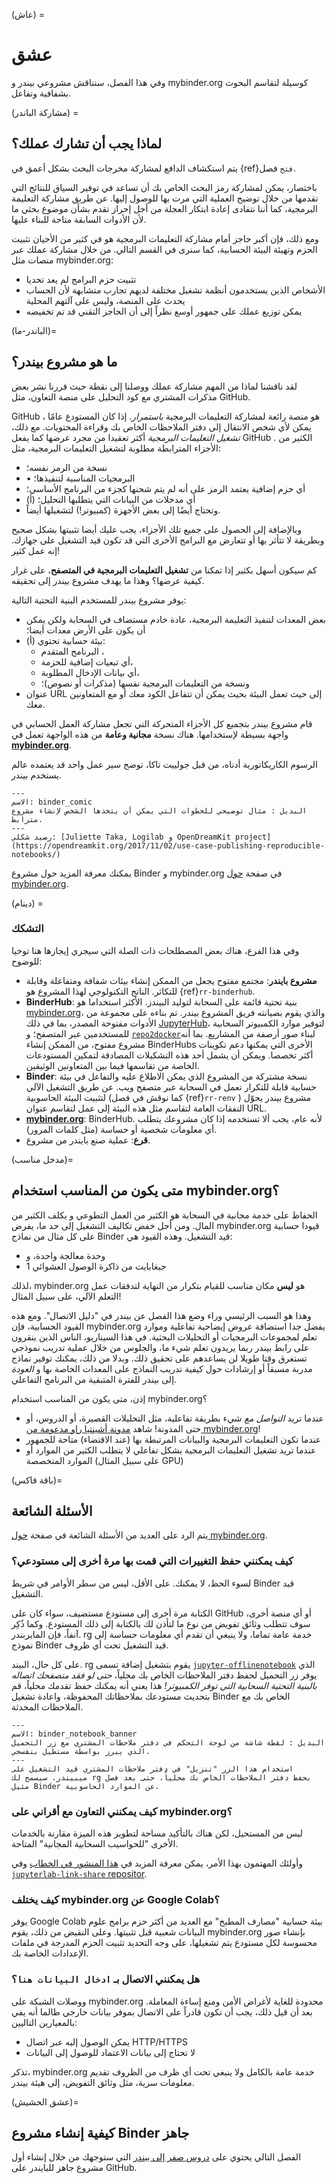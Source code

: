 (عاش) =
# عشق

وفي هذا الفصل، سنناقش مشروعي بيندر و mybinder.org كوسيلة لتقاسم البحوث بشفافية وتفاعل.

(مشاركة الباندر) =
## لماذا يجب أن تشارك عملك؟

يتم استكشاف الدافع لمشاركة مخرجات البحث بشكل أعمق في {ref}`فتح` فصل.

باختصار، يمكن لمشاركة رمز البحث الخاص بك أن تساعد في توفير السياق للنتائج التي تقدمها من خلال توضيح العملية التي مرت بها للوصول إليها. عن طريق مشاركة التعليمة البرمجية، كما أننا نتفادى إعادة ابتكار العجلة من أجل إحراز تقدم بشأن موضوع بحثي ما لأن الأدوات السابقة متاحة للبناء عليها.

ومع ذلك، فإن أكبر حاجز أمام مشاركة التعليمات البرمجية هو في كثير من الأحيان تثبيت الحزم وتهيئة البيئة الحسابية، كما سنرى في القسم التالي. من خلال مشاركة عملك عبر منصات مثل mybinder.org:

- تثبيت حزم البرامج لم يعد تحديا
- الأشخاص الذين يستخدمون أنظمة تشغيل مختلفة لديهم تجارب متشابهة لأن الحساب يحدث على المنصة، وليس على آلتهم المحلية
- يمكن توزيع عملك على جمهور أوسع نظراً إلى أن الحاجز التقني قد تم تخفيضه

(الباندر-ما)=
## ما هو مشروع بيندر؟

لقد ناقشنا لماذا من المهم مشاركة عملك ووصلنا إلى نقطة حيث قررنا نشر بعض مذكرات المشتري مع كود التحليل على منصة التعاون، مثل GitHub.

GitHub هو منصة رائعة لمشاركة التعليمات البرمجية _باستمرار_. إذا كان المستودع عامًا ، يمكن لأي شخص الانتقال إلى دفتر الملاحظات الخاص بك وقراءة المحتويات. مع ذلك، _تشغيل التعليمات البرمجية_ أكثر تعقيدا من مجرد عرضها كما يفعل GitHub . الكثير من الأجزاء المترابطة مطلوبة لتشغيل التعليمات البرمجية، مثل:

- نسخة من الرمز نفسه؛
- • البرمجيات المناسبة لتنفيذها؛
- أي حزم إضافية يعتمد الرمز على أنه لم يتم شحنها كجزء من البرنامج الأساسي؛
- (أ) أي مدخلات من البيانات التي يتطلبها التحليل؛
- وتحتاج أيضًا إلى بعض الأجهزة (كمبيوتر!) لتشغيلها أيضاً.

وبالإضافة إلى الحصول على جميع تلك الأجزاء، يجب عليك أيضا تثبيتها بشكل صحيح وبطريقة لا تتأثر بها أو تتعارض مع البرامج الأخرى التي قد تكون قيد التشغيل على جهازك. إنه عمل كثير!

كم سيكون أسهل بكثير إذا تمكنا من **تشغيل التعليمات البرمجية في المتصفح**، على غرار كيفية عرضها؟ وهذا ما يهدف مشروع بيندر إلى تحقيقه.

يوفر مشروع بيندر للمستخدم البنية التحتية التالية:

- بعض المعدات لتنفيذ التعليمة البرمجية، عادة خادم مستضاف في السحابة ولكن يمكن أن يكون على الأرض معدات أيضا؛
- (أ) بيئة حسابية تحتوي:
  - البرنامج المتقدم ،
  - أي تبعيات إضافية للحزمة،
  - أي بيانات الإدخال المطلوبة،
  - ونسخة من التعليمات البرمجية نفسها (مذكرات أو نصوص)؛
- عنوان URL إلى حيث تعمل البيئة بحيث يمكن أن تتفاعل الكود معك أو مع المتعاونين معك.

قام مشروع بيندر بتجميع كل الأجزاء المتحركة التي تجعل مشاركة العمل الحسابي في واجهة بسيطة لإستخدامها. هناك نسخة **مجانية وعامة** من هذه الواجهة تعمل في [**mybinder.org**](https://mybinder.org).

الرسوم الكاريكاتورية أدناه، من قبل جولييت تاكا، توضح سير عمل واحد قد يعتمده عالم يستخدم بيندر.

```{figure} ../figures/binder-comic.png
---
الاسم: binder_comic
البديل : مثال توضيحي للخطوات التي يمكن أن يتخذها الشخص لإنشاء مشروع مترابط.
---
رصيد شكلي: [Juliette Taka, Logilab و OpenDreamKit project](https://opendreamkit.org/2017/11/02/use-case-publishing-reproducible-notebooks/)
```

يمكنك معرفة المزيد حول مشروع Binder و mybinder.org في صفحة [حول mybinder.org](https://mybinder.readthedocs.io/en/latest/about/about.html).

(دينام) =
### التشكك

وفي هذا الفرع، هناك بعض المصطلحات ذات الصلة التي سيجري إيجازها هنا توخيا للوضوح:

- **مشروع بايندر**: مجتمع مفتوح يجعل من الممكن إنشاء بيئات شفافة ومتفاعلة وقابلة للتكاثر. الناتج التكنولوجي لهذا المشروع هو {ref}`rr-binderhub`.
- **BinderHub**: بنية تحتية قائمة على السحابة لتوليد البيندز. الأكثر استخداما هو [mybinder.org](https://mybinder.org)، والذي يقوم بصيانته فريق المشروع بيندر. تم بناءه على مجموعة من الأدوات مفتوحة المصدر، بما في ذلك [JupyterHub](https://z2jh.jupyter.org)، لتوفير موارد الكمبيوتر السحابية للمستخدمين عبر المتصفح؛ و [`repo2docker`](https://repo2docker.readthedocs.io/)لبناء صور أرصفة من المشاريع. بما أنه مشروع مفتوح، من الممكن إنشاء BinderHubs الأخرى التي يمكنها دعم تكوينات أكثر تخصصا. ويمكن أن يشمل أحد هذه التشكيلات المصادقة لتمكين المستودعات الخاصة من تقاسمها فيما بين المتعاونين الوثيقين.
- **Binder**: نسخة مشتركة من المشروع الذي يمكن الاطلاع عليه والتفاعل في بيئة حسابية قابلة للتكرار تعمل في السحابة عبر متصفح ويب. عن طريق التشغيل الآلي لتثبيت البيئة الحاسوبية (كما نوقش في فصل {ref}`rr-renv` ) مشروع بيندر يحوّل النفقات العامة لتقاسم مثل هذه البيئة إلى عمل لتقاسم عنوان URL.
- **[mybinder.org](https://mybinder.org)**: BinderHub. لأنه عام، يجب ألا تستخدمه إذا كان مشروعك يتطلب أي معلومات شخصية أو حساسة (مثل كلمات المرور).
- **قرع**: عملية صنع بايندر من مشروع.

(مدخل مناسب)=
## متى يكون من المناسب استخدام mybinder.org؟

الحفاظ على خدمة مجانية في السحابة هو الكثير من العمل التطوعي و يكلف الكثير من المال. ومن أجل خفض تكاليف التشغيل إلى حد ما، يفرض mybinder.org قيودا حسابية على كل مثال من نماذج Binder قيد التشغيل. وهذه القيود هي:

- وحدة معالجة واحدة، و
- 1 جيغابايت من ذاكرة الوصول العشوائي

لذلك، mybinder.org هو **ليس** مكان مناسب للقيام بتكرار من النهاية لتدفقات عمل التعلم الآلي، على سبيل المثال!

وهذا هو السبب الرئيسي وراء وضع هذا الفصل عن بيندر في "دليل الاتصال". ومع هذه القيود الحسابية، فإن mybinder.org يفضل جدا استضافة عروض إيضاحية تفاعلية وموارد تعلم لمجموعات البرمجيات أو التحليلات البحثية. في هذا السيناريو، الناس الذين ينقرون على رابط بيندر ربما يريدون تعلم شيء ما، والجلوس من خلال عملية تدريب نموذجي تستغرق وقتا طويلا لن يساعدهم على تحقيق ذلك. وبدلا من ذلك، يمكنك توفير نماذج مدربة مسبقاً أو إرشادات حول كيفية تدريب النماذج على المعدات الخاصة بها و _العودة_ إلى بيندر للفترة المتبقية من البرنامج التفاعلي.

إذن، متى يكون من المناسب استخدام mybinder.org؟

- عندما تريد _التواصل مع_ شيء بطريقة تفاعلية، مثل التحليلات القصيرة، أو الدروس، أو حتى المدونة! شاهد [مدونة أشينتيا راو مدعومة من mybinder.org](https://blog.achintyarao.in/about/)!
- عندما تكون التعليمات البرمجية والبيانات المرتبطة بها (عند الاقتضاء) متاحة للجمهور
- عندما تريد تشغيل التعليمات البرمجية بشكل تفاعلي لا يتطلب الكثير من الموارد أو الموارد المتخصصة (على سبيل المثال GPU)

(باقة فاكس)=
## الأسئلة الشائعة

يتم الرد على العديد من الأسئلة الشائعة في صفحة [حول mybinder.org](https://mybinder.readthedocs.io/en/latest/about/about.html).

### كيف يمكنني حفظ التغييرات التي قمت بها مرة أخرى إلى مستودعي؟

لسوء الحظ، لا يمكنك. على الأقل، ليس من سطر الأوامر في شريط Binder قيد التشغيل.

الكتابة مرة أخرى إلى مستودع مستضيف، سواء كان على GitHub أو أي منصة أخرى، سوف تتطلب وثائق تفويض من نوع ما لتأذن لك بالكتابة إلى ذلك المستودع. وكما ذُكِر آنفاً، فإن المايربندر. rg خدمة عامة تماما، ولا ينبغي أن تقدم أي معلومات حساسة إلى نموذج Binder قيد التشغيل تحت أي ظروف.

على كل حال، البيند. rg يقوم بتشغيل إضافة تسمى [`jupyter-offlinenotebook`](https://github.com/manics/jupyter-offlinenotebook) الذي يوفر زر التحميل لحفظ دفتر الملاحظات الخاص بك محلياً، _حتى لو فقد متصفحك اتصاله بالبنية التحتية السحابية التي توفر الكمبيوتر!_ هذا يعني أنه يمكنك حفظ تقدمك محلياً، قم بتحديث مستودعك بملاحظاتك المحفوظة، واعادة تشغيل Binder الخاص بك مع الملاحظات المحدثة.

```{figure} ../figures/binder_notebook_banner.jpg
---
الاسم: binder_notebook_banner
البديل : لقطة شاشة من لوحة التحكم في دفتر ملاحظات المشتري مع زر التحميل الذي يبرز بواسطة مستطيل بنفسجي.
---
استخدام هذا الزر "تنزيل" في دفتر ملاحظات المشتري قيد التشغيل على ميبيندر. سيسمح لك rg بحفظ دفتر الملاحظات الخاص بك محلياً، حتى بعد فصل مثيل Binder عن الموارد الحاسوبية.
```

### كيف يمكنني التعاون مع أقراني على mybinder.org؟

ليس من المستحيل، لكن هناك بالتأكيد مساحة لتطوير هذه الميزة مقارنة بالخدمات الأخرى "للحواسيب السحابية المجانية" المتاحة.

وأولئك المهتمون بهذا الأمر، يمكن معرفة المزيد في [هذا المنشور في الخطاب](https://discourse.jupyter.org/t/collaborating-on-one-binder-instance/407) وفي [`jupyterlab-link-share` repositor](https://github.com/jtpio/jupyterlab-link-share).

### كيف يختلف mybinder.org عن Google Colab؟

يوفر Google Colab بيئة حسابية "مصارف المطبخ" مع العديد من أكثر حزم برامج علوم البيانات شعبية قبل تثبيتها. وعلى النقيض من ذلك، يقوم mybinder.org بإنشاء صور محسوسة لكل مستودع يتم تشغيلها، على وجه التحديد تثبيت الحزم المدرجة في ملفات الإعدادات الخاصة بك.

### هل يمكنني الاتصال بـ `ادخال البيانات هنا`؟

ووصلات الشبكة على mybinder.org محدودة للغاية لأغراض الأمن ومنع إساءة المعاملة. بعد أن قيل ذلك، يجب أن تكون قادراً على الاتصال بموفر بيانات خارجي طالما أنه يفي بالمعيارين التاليين:

- يمكن الوصول إليه عبر اتصال HTTP/HTTPS
- لا تحتاج إلى بيانات الاعتماد للوصول إلى البيانات

تذكر، mybinder.org خدمة عامة بالكامل ولا ينبغي تحت أي ظرف من الظروف تقديم معلومات سرية، مثل وثائق التفويض، إلى هيئة بيندر.

(عشق الحشيش)=
## كيفية إنشاء مشروع Binder جاهز

الفصل التالي يحتوي على [دروس صفر إلى بيندر](z2b) التي ستوجهك من خلال إنشاء أول مشروع جاهز للبايندر على GitHub.
